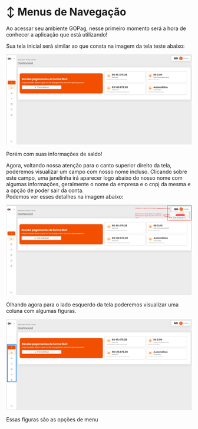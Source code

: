 # ↕️ Menus de Navegação

<p>Ao acessar seu ambiente GOPag, nesse primeiro momento será a hora de conhecer a aplicação que está utilizando!</p>

<p>Sua tela inicial será similar ao que consta na imagem da tela teste abaixo:</p>

![tela_inicial](../assets/prints/tela_inicial.png)

<p>Porém com suas informações de saldo!</p>

<p>Agora, voltando nossa atenção para o canto superior direito da tela, poderemos visualizar um campo com nosso nome incluso. Clicando sobre este campo, uma janelinha irá aparecer logo abaixo do nosso nome com algumas informações, geralmente o nome da empresa e o cnpj da mesma e a opção de poder sair da conta.<br>
Podemos ver esses detalhes na imagem abaixo:</p>

![tela_inicial_campo_nome](../assets/prints/tela_inicial_campo_nome.png)

<p>Olhando agora para o lado esquerdo da tela poderemos visualizar uma coluna com algumas figuras.</p> 

![tela_inicial_menus](../assets/prints/tela_inicial_menus.png)

<p>Essas figuras são as opções de menu</p>






